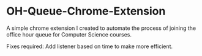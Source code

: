 # OH-Queue-Chrome-Extension
A simple chrome extension I created to automate the process of joining the office hour queue for Computer Science courses. 

Fixes required:
Add listener based on time to make more efficient.
